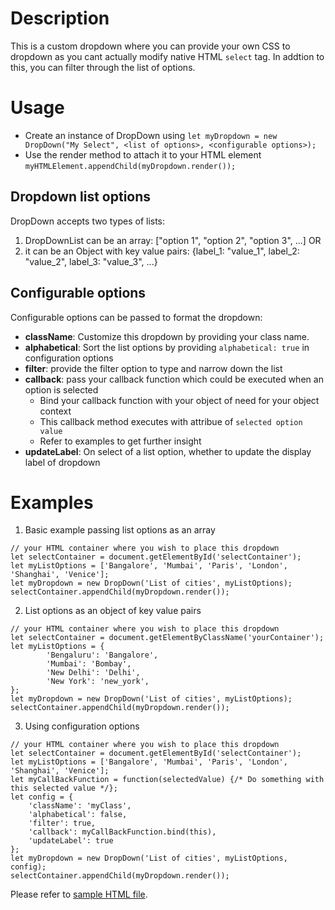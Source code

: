 # Description

This is a custom dropdown where you can provide your own CSS to dropdown as you cant actually modify native HTML `select` tag. In addtion to this, you can filter through the list of options.

# Usage

- Create an instance of DropDown using
`let myDropdown = new DropDown("My Select", <list of options>, <configurable options>);`
- Use the render method to attach it to your HTML element
`myHTMLElement.appendChild(myDropdown.render());`

## Dropdown list options
DropDown accepts two types of lists:
1. DropDownList can be an array: ["option 1", "option 2", "option 3", ...] OR
2. it can be an Object with key value pairs: {label_1: "value_1", label_2: "value_2", label_3: "value_3", ...}
## Configurable options
Configurable options can be passed to format the dropdown:
- **className**: Customize this dropdown by providing your class name.
- **alphabetical**: Sort the list options by providing `alphabetical: true` in configuration options
- **filter**: provide the filter option to type and narrow down the list
- **callback**: pass your callback function which could be executed when an option is selected
  - Bind your callback function with your object of need for your object context
  - This callback method executes with attribue of `selected option value`
  - Refer to examples to get further insight
- **updateLabel**: On select of a list option, whether to update the display label of dropdown

# Examples
1. Basic example passing list options as an array
```
// your HTML container where you wish to place this dropdown
let selectContainer = document.getElementById('selectContainer');
let myListOptions = ['Bangalore', 'Mumbai', 'Paris', 'London', 'Shanghai', 'Venice'];
let myDropdown = new DropDown('List of cities', myListOptions);
selectContainer.appendChild(myDropdown.render());
```
2. List options as an object of key value pairs
```
// your HTML container where you wish to place this dropdown
let selectContainer = document.getElementByClassName('yourContainer');
let myListOptions = {
        'Bengaluru': 'Bangalore',
        'Mumbai': 'Bombay',
        'New Delhi': 'Delhi',
        'New York': 'new_york',
};
let myDropdown = new DropDown('List of cities', myListOptions);
selectContainer.appendChild(myDropdown.render());
```
3. Using configuration options
```
// your HTML container where you wish to place this dropdown
let selectContainer = document.getElementById('selectContainer');
let myListOptions = ['Bangalore', 'Mumbai', 'Paris', 'London', 'Shanghai', 'Venice'];
let myCallBackFunction = function(selectedValue) {/* Do something with this selected value */};
let config = {
    'className': 'myClass',
    'alphabetical': false,
    'filter': true,
    'callback': myCallBackFunction.bind(this),
    'updateLabel': true
};
let myDropdown = new DropDown('List of cities', myListOptions, config);
selectContainer.appendChild(myDropdown.render());
```

Please refer to [sample HTML file](https://github.com/shashankshovit/selectbox/blob/master/sample.html).


